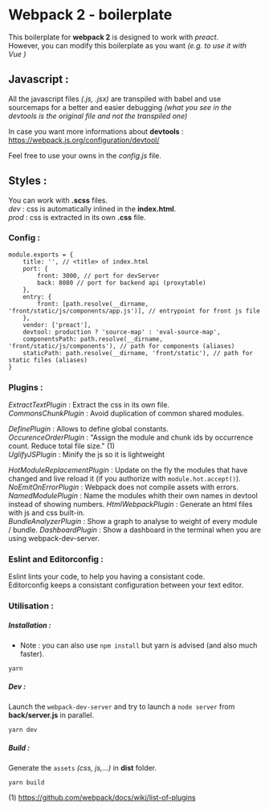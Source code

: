 # Webpack 2 - boilerplate

This boilerplate for **webpack 2** is designed to work with _preact_.    
However, you can modify this boilerplate as you want _(e.g. to use it with Vue )_    

## Javascript :

All the javascript files _(.js, .jsx)_ are transpiled with babel and use sourcemaps for a better and easier debugging _(what you see in the devtools is the original file and not the transpiled one)_

In case you want more informations about **devtools** : https://webpack.js.org/configuration/devtool/

Feel free to use your owns in the _config.js_ file.

## Styles :

You can work with **.scss** files.  
_dev_ : css is automatically inlined in the **index.html**.   
_prod_ : css is extracted in its own **.css** file.

### Config :

```
module.exports = {
    title: '', // <title> of index.html
    port: {
        front: 3000, // port for devServer
        back: 8080 // port for backend api (proxytable)
    },
    entry: {
        front: [path.resolve(__dirname, 'front/static/js/components/app.js')], // entrypoint for front js file
    },
    vendor: ['preact'],
    devtool: production ? 'source-map' : 'eval-source-map',
    componentsPath: path.resolve(__dirname, 'front/static/js/components'), // path for components (aliases)
    staticPath: path.resolve(__dirname, 'front/static'), // path for static files (aliases)
}
```

### Plugins :

_ExtractTextPlugin_ : Extract the css in its own file.    
_CommonsChunkPlugin_ : Avoid duplication of common shared modules.

_DefinePlugin_ : Allows to define global constants.    
_OccurenceOrderPlugin_ : "Assign the module and chunk ids by occurrence count. Reduce total file size." (1)    
_UglifyJSPlugin_ : Minify the js so it is lightweight

_HotModuleReplacementPlugin_ : Update on the fly the modules that have changed and live reload it (if you authorize with `module.hot.accept()`).    
_NoEmitOnErrorPlugin_ : Webpack does not compile assets with errors.     
_NamedModulePlugin_ : Name the modules whith their own names in devtool instead of showing numbers.
_HtmlWebpackPlugin_ : Generate an html files with js and css built-in.    
_BundleAnalyzerPlugin_ : Show a graph to analyse to weight of every module / bundle.
_DashboardPlugin_ : Show a dashboard in the terminal when you are using webpack-dev-server.

### Eslint and Editorconfig :

Eslint lints your code, to help you having a consistant code.    
Editorconfig keeps a consistant configuration between your text editor.

### Utilisation :


##### Installation :
- Note : you can also use `npm install` but yarn is advised (and also much faster).

```
yarn
```    

##### Dev :
Launch the `webpack-dev-server` and try to launch a `node server` from **back/server.js** in parallel.

```
yarn dev
```

##### Build :      
Generate the `assets` _(css, js,...)_ in **dist** folder.

```
yarn build
```

(1) https://github.com/webpack/docs/wiki/list-of-plugins

